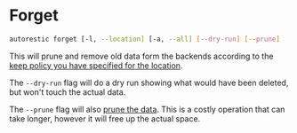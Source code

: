 # Forget

```bash
autorestic forget [-l, --location] [-a, --all] [--dry-run] [--prune]
```

This will prune and remove old data form the backends according to the [keep policy you have specified for the location](/location/options/forget).

The `--dry-run` flag will do a dry run showing what would have been deleted, but won't touch the actual data.

The `--prune` flag will also [prune the data](https://restic.readthedocs.io/en/latest/060_forget.html#removing-backup-snapshots). This is a costly operation that can take longer, however it will free up the actual space.
